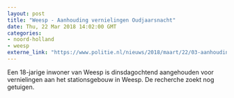 ```yaml
---
layout: post
title: "Weesp - Aanhouding vernielingen Oudjaarsnacht"
date: Thu, 22 Mar 2018 14:02:00 GMT
categories: 
- noord-holland 
- weesp 
externe_link: "https://www.politie.nl/nieuws/2018/maart/22/03-aanhouding-vernielingen-oudjaarsnacht.html"
---
```


Een 18-jarige inwoner van Weesp is dinsdagochtend aangehouden voor vernielingen aan het stationsgebouw in Weesp. De recherche zoekt nog getuigen.
